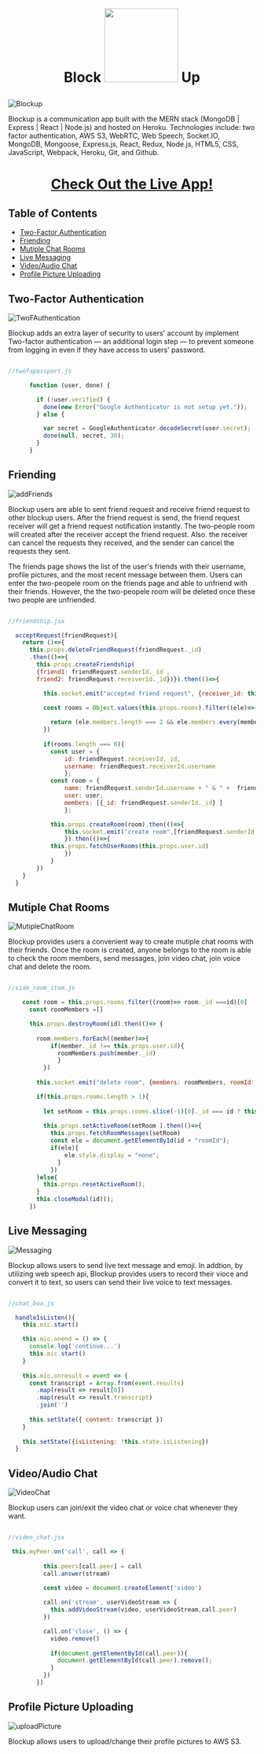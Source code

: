 # <p align="center">   Block   <img src="README_assets/blockup.png" width="150" hight="200">  Up  </p>

![Blockup](README_assets/chatPage.png)


Blockup is a communication app built with the MERN stack (MongoDB | Express | React | Node.js) and hosted on Heroku. Technologies include: two factor authentication, AWS S3, WebRTC, Web Speech, Socket.IO, MongoDB, Mongoose, Express.js, React, Redux, Node.js, HTML5, CSS, JavaScript, Webpack, Heroku, Git, and Github.

# <p align="center"> [Check Out the Live App!][1] </p>

## Table of Contents

* [Two-Factor Authentication](#Two-Factor-Authentication)
* [Friending](#Friending)
* [Mutiple Chat Rooms](#Reviews)
* [Live Messaging](#Live-Messaging)
* [Video/Audio Chat](#VideoAudio-Chat )
* [Profile Picture Uploading](#Profile-Picture-Uploading)

## Two-Factor Authentication
![TwoFAuthentication](README_assets/twoFAuthentication.png)

Blockup adds an extra layer of security to users' account by implement Two-factor authentication — an additional login step — to prevent someone from logging in even if they have access to users' password.


```js

//twofapassport.js 

      function (user, done) {

        if (!user.verified) {
          done(new Error("Google Authenticator is not setup yet."));
        } else {

          var secret = GoogleAuthenticator.decodeSecret(user.secret);
          done(null, secret, 30);
        }
      }

```
## Friending
![addFriends](README_assets/addFriends.gif)

Blockup users are able to sent friend request and receive friend request to other blockup users. After the friend request is send, the friend request receiver will get a friend request notification instantly. The two-people room will created after the receiver accept the friend request.  Also. the receiver can cancel the requests they received, and the sender can cancel the requests they sent.

The friends page shows the list of the user's friends with their username, profile pictures, and the most recent message between them. Users can enter the two-peopele room on the friends page and able to unfriend with their friends. However, the the two-peopele room will be deleted once these two people are unfriended. 

```js

//friendship.jsx 

  acceptRequest(friendRequest){
    return ()=>{
      this.props.deleteFriendRequest(friendRequest._id)
      .then(()=>{
        this.props.createFriendship(
        {friend1: friendRequest.senderId._id , 
        friend2: friendRequest.receiverId._id})}).then(()=>{

          this.socket.emit("accepted friend request", {receiver_id: this.props.user.id, sender_id: friendRequest.senderId._id});
          
          const rooms = Object.values(this.props.rooms).filter((ele)=>{

            return (ele.members.length === 2 && ele.members.every(member => [friendRequest.senderId._id , friendRequest.receiverId._id].includes(member._id)))
          })
  
          if(rooms.length === 0){
            const user = {
                id: friendRequest.receiverId._id,
                username: friendRequest.receiverId.username
                };
            const room = {
                name: friendRequest.senderId.username + " & " +  friendRequest.receiverId.username,
                user: user,
                members: [{_id: friendRequest.senderId._id} ]
                };

            this.props.createRoom(room).then(()=>{
                this.socket.emit("create room",[friendRequest.senderId._id]);
                }).then(()=>{
            this.props.fetchUserRooms(this.props.user.id)
                })
            }
        })
    }
  }


```

## Mutiple Chat Rooms
![MutipleChatRoom](README_assets/mutipleChatRoom.gif)

Blockup provides users a convenient way to create mutiple chat rooms with their friends. Once the room is created, anyone belongs to the room is able to check the room members, send messages, join video chat, join voice chat and delete the room.

```js

//side_room_item.js 

    const room = this.props.rooms.filter((room)=> room._id ===id)[0]
      const roomMembers =[]

      this.props.destroyRoom(id).then(()=> {
        
        room.members.forEach((member)=>{
            if(member._id !== this.props.user.id){
              roomMembers.push(member._id)
              }
          })
     
        this.socket.emit("delete room", {members: roomMembers, roomId: id});

        if(this.props.rooms.length > 1){
          
          let setRoom = this.props.rooms.slice(-1)[0]._id === id ? this.props.rooms.slice(-2)[0]._id : this.props.rooms.slice(-1)[0]._id
            
          this.props.setActiveRoom(setRoom ).then(()=>{
            this.props.fetchRoomMessages(setRoom)
            const ele = document.getElementById(id + "roomId");
            if(ele){
                ele.style.display = "none";
              }
            })
        }else{
          this.props.resetActiveRoom();
        }
        this.closeModal(id)();
      })

```


## Live Messaging
![Messaging](README_assets/messaging.gif)

Blockup allows users to send live text message and emoji. In addtion, by utilizing web speech api, Blockup provides users to record their vioce and convert it to text, so users can send their live voice to text messages.

```js

//chat_box.js 

  handleIsListen(){
    this.mic.start()

    this.mic.onend = () => {
      console.log('continue...')
      this.mic.start()
    }
 
    this.mic.onresult = event => {
      const transcript = Array.from(event.results)
        .map(result => result[0])
        .map(result => result.transcript)
        .join('')
  
      this.setState({ content: transcript })
    }
    
    this.setState({isListening: !this.state.isListening})
  }

```


## Video/Audio Chat 
![VideoChat](README_assets/videoChat.gif)

Blockup users can join/exit the video chat or voice chat whenever they want. 

```js

//video_chat.jsx 

 this.myPeer.on('call', call => {
          
          this.peers[call.peer] = call
          call.answer(stream)

          const video = document.createElement('video')
        
          call.on('stream', userVideoStream => {
            this.addVideoStream(video, userVideoStream,call.peer)
          })

          call.on('close', () => {
            video.remove()
            
            if(document.getElementById(call.peer)){
              document.getElementById(call.peer).remove();
            }
          })
        })

```


## Profile Picture Uploading
![uploadPicture](README_assets/uploadPicture.gif)

Blockup allows users to upload/change their profile pictures to AWS S3.








[1]: https://blockup2021.herokuapp.com/#/